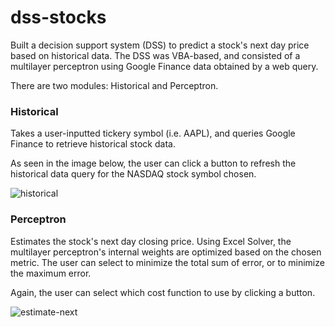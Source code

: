 # dss-stocks
Built a decision support system (DSS) to predict a stock's next day price based on historical data. The DSS was VBA-based, and consisted of a multilayer perceptron using Google Finance data obtained by a web query. 

There are two modules: Historical and Perceptron.

### Historical
Takes a user-inputted tickery symbol (i.e. AAPL), and queries Google Finance to retrieve historical stock data.

As seen in the image below, the user can click a button to refresh the historical data query for the NASDAQ stock symbol chosen.

![historical](https://user-images.githubusercontent.com/16723379/40272632-643bfa4c-5b7e-11e8-984e-5ef259fdb0f2.PNG)





### Perceptron 
Estimates the stock's next day closing price. Using Excel Solver, the multilayer perceptron's internal weights are optimized based on the chosen metric. The user can select to minimize the total sum of error, or to minimize the maximum error.

Again, the user can select which cost function to use by clicking a button.

[](url)
![estimate-next](https://user-images.githubusercontent.com/16723379/40272616-3d7f2eec-5b7e-11e8-9341-fef12fd2860b.PNG)
